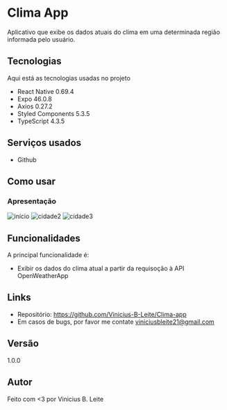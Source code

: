 # Clima App

Aplicativo que exibe os dados atuais do clima em uma determinada região informada pelo usuário.

## Tecnologias
>
Aqui está as tecnologias usadas no projeto

 - React Native 0.69.4
 - Expo 46.0.8
 - Axios 0.27.2
 - Styled Components 5.3.5
 - TypeScript 4.3.5
 
 ## Serviços usados
  - Github

## Como usar

### Apresentação
  ![início](github/img1.jpeg)
  ![cidade2](github/img2.jpeg)
  ![cidade3](github/img3.jpeg)

## Funcionalidades

A principal funcionalidade é:
 - Exibir os dados do clima atual a partir da requisoção à API OpenWeatherApp

## Links
 - Repositório: https://github.com/Vinicius-B-Leite/Clima-app
 - Em casos de bugs, por favor me contate
  viniciusbleite21@gmail.com

## Versão
 1.0.0

## Autor
Feito com <3 por Vinicius B. Leite